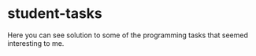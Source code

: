 # student-tasks
Here you can see solution to some of the programming tasks that seemed interesting to me.
